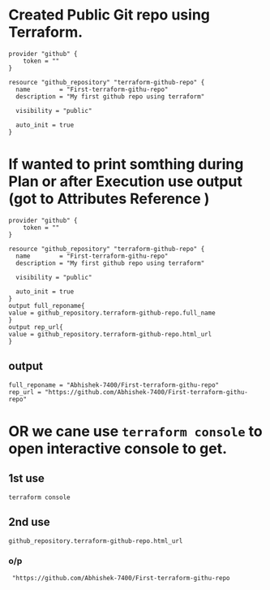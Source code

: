 # Created Public Git repo using Terraform.
```
provider "github" {
    token = ""
}

resource "github_repository" "terraform-github-repo" {
  name        = "First-terraform-githu-repo"
  description = "My first github repo using terraform"

  visibility = "public"

  auto_init = true
}
```
# If wanted to print somthing during Plan or after Execution use output (got to Attributes Reference )

```
provider "github" {
    token = ""
}

resource "github_repository" "terraform-github-repo" {
  name        = "First-terraform-githu-repo"
  description = "My first github repo using terraform"

  visibility = "public"

  auto_init = true
}
output full_reponame{
value = github_repository.terraform-github-repo.full_name
}
output rep_url{
value = github_repository.terraform-github-repo.html_url
}
```
## output
```
full_reponame = "Abhishek-7400/First-terraform-githu-repo"
rep_url = "https://github.com/Abhishek-7400/First-terraform-githu-repo"
```
# OR we cane use ``` terraform console ``` to open interactive console to get.
## 1st use 
``` terraform console ```
## 2nd use
``` github_repository.terraform-github-repo.html_url ```
### o/p
```
 "https://github.com/Abhishek-7400/First-terraform-githu-repo
```

